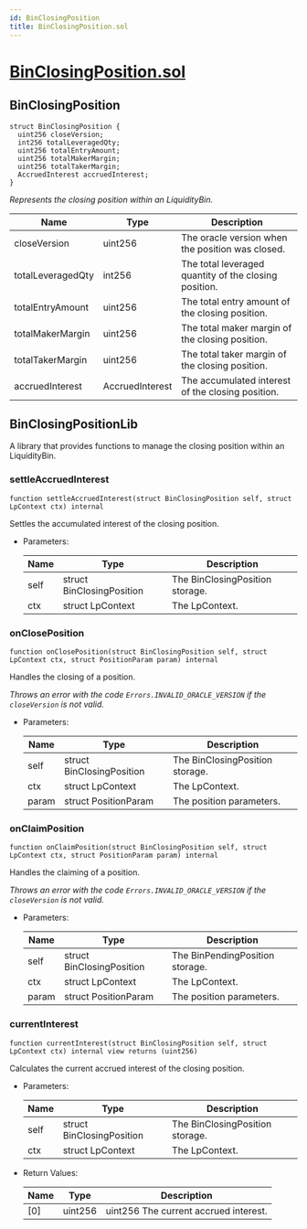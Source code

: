 ```yaml
---
id: BinClosingPosition
title: BinClosingPosition.sol
---
```

# [BinClosingPosition.sol](https://github.com/chromatic-protocol/contracts/tree/main/contracts/core/libraries/liquidity/BinClosingPosition.sol)

## BinClosingPosition

```solidity
struct BinClosingPosition {
  uint256 closeVersion;
  int256 totalLeveragedQty;
  uint256 totalEntryAmount;
  uint256 totalMakerMargin;
  uint256 totalTakerMargin;
  AccruedInterest accruedInterest;
}
```

_Represents the closing position within an LiquidityBin._

| Name | Type | Description |
| ---- | ---- | ----------- |
| closeVersion | uint256 | The oracle version when the position was closed. |
| totalLeveragedQty | int256 | The total leveraged quantity of the closing position. |
| totalEntryAmount | uint256 | The total entry amount of the closing position. |
| totalMakerMargin | uint256 | The total maker margin of the closing position. |
| totalTakerMargin | uint256 | The total taker margin of the closing position. |
| accruedInterest | AccruedInterest | The accumulated interest of the closing position. |

## BinClosingPositionLib

A library that provides functions to manage the closing position within an LiquidityBin.

### settleAccruedInterest

```solidity
function settleAccruedInterest(struct BinClosingPosition self, struct LpContext ctx) internal
```

Settles the accumulated interest of the closing position.

- Parameters:

  | Name | Type | Description |
  | ---- | ---- | ----------- |
  | self | struct BinClosingPosition | The BinClosingPosition storage. |
  | ctx | struct LpContext | The LpContext. |

### onClosePosition

```solidity
function onClosePosition(struct BinClosingPosition self, struct LpContext ctx, struct PositionParam param) internal
```

Handles the closing of a position.

_Throws an error with the code `Errors.INVALID_ORACLE_VERSION` if the `closeVersion` is not valid._

- Parameters:

  | Name | Type | Description |
  | ---- | ---- | ----------- |
  | self | struct BinClosingPosition | The BinClosingPosition storage. |
  | ctx | struct LpContext | The LpContext. |
  | param | struct PositionParam | The position parameters. |

### onClaimPosition

```solidity
function onClaimPosition(struct BinClosingPosition self, struct LpContext ctx, struct PositionParam param) internal
```

Handles the claiming of a position.

_Throws an error with the code `Errors.INVALID_ORACLE_VERSION` if the `closeVersion` is not valid._

- Parameters:

  | Name | Type | Description |
  | ---- | ---- | ----------- |
  | self | struct BinClosingPosition | The BinPendingPosition storage. |
  | ctx | struct LpContext | The LpContext. |
  | param | struct PositionParam | The position parameters. |

### currentInterest

```solidity
function currentInterest(struct BinClosingPosition self, struct LpContext ctx) internal view returns (uint256)
```

Calculates the current accrued interest of the closing position.

- Parameters:

  | Name | Type | Description |
  | ---- | ---- | ----------- |
  | self | struct BinClosingPosition | The BinClosingPosition storage. |
  | ctx | struct LpContext | The LpContext. |

- Return Values:

  | Name | Type | Description |
  | ---- | ---- | ----------- |
  | [0] | uint256 | uint256 The current accrued interest. |

